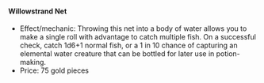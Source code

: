 #### Willowstrand Net

- Effect/mechanic: Throwing this net into a body of water allows you to make a single roll with advantage to catch multiple fish. On a successful check, catch 1d6+1 normal fish, or a 1 in 10 chance of capturing an elemental water creature that can be bottled for later use in potion-making.
- Price: 75 gold pieces